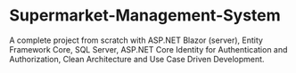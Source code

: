 # Supermarket-Management-System
A complete project from scratch with ASP.NET Blazor (server), Entity Framework Core, SQL Server, ASP.NET Core Identity for Authentication and Authorization, Clean Architecture and Use Case Driven Development.
